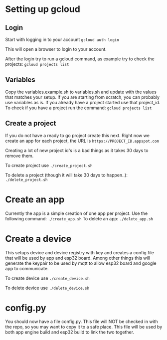 # Setting up gcloud

## Login
Start with logging in to your account
`gcloud auth login`

This will open a browser to login to your account.

After the login try to run a gcloud command, as example try to check the projects:
`gcloud projects list`

## Variables
Copy the variables.example.sh to variables.sh and update with the values
that matches your setup. If you are starting from scratch, you can probably use variables as
is. If you already have a project started use that project_id. To check if you have a project run
the command:
`gcloud projects list`

## Create a project
If you do not have a ready to go project create this next. Right now we create an app for each project, the
URL is
`https://PROJECT_ID.appspot.com`

Creating a lot of new project id's is a bad things as it takes 30 days to remove them.

To create project use
`./create_project.sh`

To delete a project (though it will take 30 days to happen..):
`./delete_project.sh`

# Create an app
Currently the app is a simple creation of one app per project. Use the following command:
`./create_app.sh`
To delete an app:
`./delete_app.sh`

# Create a device
This setups device and device registry with key and creates a config file that will be used
by app and esp32 board. Among other things this will generate the keypair to be  used
by mqtt to allow esp32 board and google app to communicate.

To create device use
`./create_device.sh`

To delete device use
`./delete_device.sh`

# config.py
You should now have a file config.py. This file will NOT be checked in with the repo, so you may want to copy
it to a safe place. This file will be used by both app engine build and esp32 build to
link the two together.
